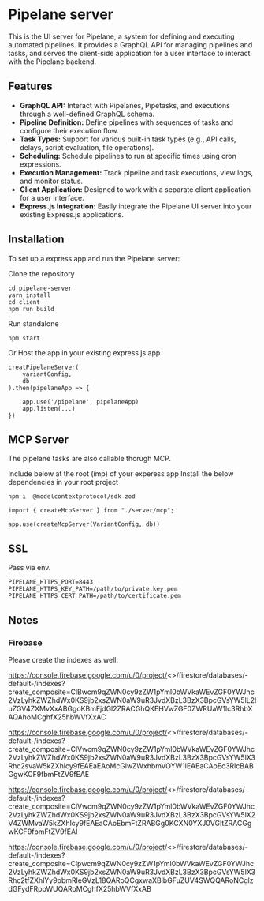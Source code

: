 # Pipelane server

This is the UI server for Pipelane, a system for defining and executing automated pipelines. It provides a GraphQL API for managing pipelines and tasks, and serves the client-side application for a user interface to interact with the Pipelane backend.

## Features

- **GraphQL API:** Interact with Pipelanes, Pipetasks, and executions through a well-defined GraphQL schema.
- **Pipeline Definition:** Define pipelines with sequences of tasks and configure their execution flow.
- **Task Types:** Support for various built-in task types (e.g., API calls, delays, script evaluation, file operations).
- **Scheduling:** Schedule pipelines to run at specific times using cron expressions.
- **Execution Management:** Track pipeline and task executions, view logs, and monitor status.
- **Client Application:** Designed to work with a separate client application for a user interface.
- **Express.js Integration:** Easily integrate the Pipelane UI server into your existing Express.js applications.

## Installation

To set up a express app and run the Pipelane server:

Clone the repository

```
cd pipelane-server
yarn install
cd client 
npm run build
```

Run standalone
```
npm start
```

Or Host the app in your existing express js app

```
creatPipelaneServer(
    variantConfig,
    db
).then(pipelaneApp => {

    app.use('/pipelane', pipelaneApp)
    app.listen(...)
})
```

## MCP Server

The pipelane tasks are also callable thorugh MCP.

Include below at the root (imp) of your experess app
Install the below dependencies in your root project

```
npm i  @modelcontextprotocol/sdk zod
```

```
import { createMcpServer } from "./server/mcp";

app.use(createMcpServer(VariantConfig, db))

```

## SSL
Pass via env.

```
PIPELANE_HTTPS_PORT=8443
PIPELANE_HTTPS_KEY_PATH=/path/to/private.key.pem
PIPELANE_HTTPS_CERT_PATH=/path/to/certificate.pem
```


## Notes

### Firebase

Please create the indexes as well:

https://console.firebase.google.com/u/0/project/<<PROJECT>>/firestore/databases/-default-/indexes?create_composite=ClBwcm9qZWN0cy9zZW1pYml0bWVkaWEvZGF0YWJhc2VzLyhkZWZhdWx0KS9jb2xsZWN0aW9uR3JvdXBzL3BzX3BpcGVsYW5lL2luZGV4ZXMvXxABGgoKBmFjdGl2ZRACGhQKEHVwZGF0ZWRUaW1lc3RhbXAQAhoMCghfX25hbWVfXxAC

https://console.firebase.google.com/u/0/project/<<PROJECT>>/firestore/databases/-default-/indexes?create_composite=ClVwcm9qZWN0cy9zZW1pYml0bWVkaWEvZGF0YWJhc2VzLyhkZWZhdWx0KS9jb2xsZWN0aW9uR3JvdXBzL3BzX3BpcGVsYW5lX3Rhc2svaW5kZXhlcy9fEAEaEAoMcGlwZWxhbmVOYW1lEAEaCAoEc3RlcBABGgwKCF9fbmFtZV9fEAE

https://console.firebase.google.com/u/0/project/<<PROJECT>>/firestore/databases/-default-/indexes?create_composite=ClVwcm9qZWN0cy9zZW1pYml0bWVkaWEvZGF0YWJhc2VzLyhkZWZhdWx0KS9jb2xsZWN0aW9uR3JvdXBzL3BzX3BpcGVsYW5lX2V4ZWMvaW5kZXhlcy9fEAEaCAoEbmFtZRABGg0KCXN0YXJ0VGltZRACGgwKCF9fbmFtZV9fEAI

https://console.firebase.google.com/u/0/project/<<PROJECT>>/firestore/databases/-default-/indexes?create_composite=Clpwcm9qZWN0cy9zZW1pYml0bWVkaWEvZGF0YWJhc2VzLyhkZWZhdWx0KS9jb2xsZWN0aW9uR3JvdXBzL3BzX3BpcGVsYW5lX3Rhc2tfZXhlYy9pbmRleGVzL18QARoQCgxwaXBlbGFuZUV4SWQQARoNCglzdGFydFRpbWUQARoMCghfX25hbWVfXxAB
